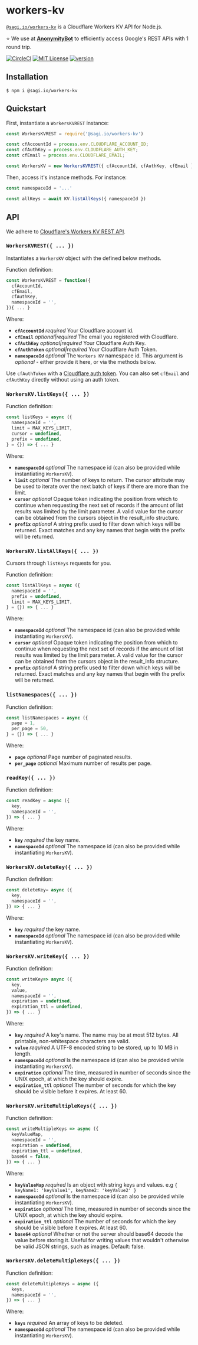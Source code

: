 # workers-kv

[`@sagi.io/workers-kv`](https://www.npmjs.com/package/@sagi.io/workers-kv) is a Cloudflare Workers KV API for Node.js.

⭐ We use at **[AnonymityBot](https://anonymitybot.com/s=workers-kv)** to efficiently access Google's REST APIs with 1 round trip.

[![CircleCI](https://circleci.com/gh/sagi/workers-kv.svg?style=svg&circle-token=c5ae7a8993d47db9ca08a628614585ca45c75f33)](https://circleci.com/gh/sagi/workers-kv)
[![MIT License](https://img.shields.io/npm/l/@sagi.io/workers-kv.svg?style=flat-square)](http://opensource.org/licenses/MIT)
[![version](https://img.shields.io/npm/v/@sagi.io/workers-kv.svg?style=flat-square)](http://npm.im/@sagi.io/workers-kv)

## Installation

~~~
$ npm i @sagi.io/workers-kv
~~~

## Quickstart

First, instantiate a `WorkersKVREST` instance:

~~~js
const WorkersKVREST = require('@sagi.io/workers-kv')

const cfAccountId = process.env.CLOUDFLARE_ACCOUNT_ID;
const cfAuthKey = process.env.CLOUDFLARE_AUTH_KEY;
const cfEmail = process.env.CLOUDFLARE_EMAIL;

const WorkersKV = new WorkersKVREST({ cfAccountId, cfAuthKey, cfEmail })
~~~

Then, access it's instance methods. For instance:

~~~js
const namespaceId = '...'

const allKeys = await KV.listAllKeys({ namespaceId })
~~~

## API

We adhere to [Cloudflare's Workers KV REST API](https://api.cloudflare.com/#workers-kv-namespace-properties).

### **`WorkersKVREST({ ... })`**

Instantiates a `WorkersKV` object with the defined below methods.

Function definition:

```js
const WorkersKVREST = function({
  cfAccountId,
  cfEmail,
  cfAuthKey,
  namespaceId = '',
}){ ... }
```

Where:

  - **`cfAccountId`** *required* Your Cloudflare account id.
  - **`cfEmail`** *optional|required* The email you registered with Cloudflare.
  - **`cfAuthKey`** *optional|required* Your Cloudflare Auth Key.
  - **`cfAuthToken`** *optional|required* Your Cloudflare Auth Token.
  - **`namespaceId`** *optional* The `Workers KV` namespace id. This argument is *optional* - either provide it here, or via the methods below.

Use `cfAuthToken` with a [Cloudflare auth token](https://support.cloudflare.com/hc/en-us/articles/200167836-Managing-API-Tokens-and-Keys). You can also set `cfEmail` and `cfAuthKey` directly without using an auth token.

### **`WorkersKV.listKeys({ ... })`**

Function definition:

```js
const listKeys = async ({
  namespaceId = '',
  limit = MAX_KEYS_LIMIT,
  cursor = undefined,
  prefix = undefined,
} = {}) => { ... }
```

Where:

  - **`namespaceId`** *optional* The namespace id (can also be provided while instantiating `WorkersKV`).
  - **`limit`** *optional* The number of keys to return. The cursor attribute may be used to iterate over the next batch of keys if there are more than the limit.
  - **`cursor`** *optional* Opaque token indicating the position from which to continue when requesting the next set of records if the amount of list results was limited by the limit parameter. A valid value for the cursor can be obtained from the cursors object in the result_info structure.
  - **`prefix`** *optional* A string prefix used to filter down which keys will be returned. Exact matches and any key names that begin with the prefix will be returned.

### **`WorkersKV.listAllKeys({ ... })`**

Cursors through `listKeys` requests for you.

Function definition:

```js
const listAllKeys = async ({
  namespaceId = '',
  prefix = undefined,
  limit = MAX_KEYS_LIMIT,
} = {}) => { ... }
```

Where:

  - **`namespaceId`** *optional* The namespace id (can also be provided while instantiating `WorkersKV`).
  - **`cursor`** *optional* Opaque token indicating the position from which to continue when requesting the next set of records if the amount of list results was limited by the limit parameter. A valid value for the cursor can be obtained from the cursors object in the result_info structure.
  - **`prefix`** *optional* A string prefix used to filter down which keys will be returned. Exact matches and any key names that begin with the prefix will be returned.

### **`listNamespaces({ ... })`**

Function definition:

```js
const listNamespaces = async ({
  page = 1,
  per_page = 50,
} = {}) => { ... }
```

Where:

  - **`page`** *optional* Page number of paginated results.
  - **`per_page`** *optional* Maximum number of results per page.

### **`readKey({ ... })`**

Function definition:

```js
const readKey = async ({
  key,
  namespaceId = '',
}) => { ... }
```

Where:

  - **`key`** *required* the key name.
  - **`namespaceId`** *optional* The namespace id (can also be provided while instantiating `WorkersKV`).

### **`WorkersKV.deleteKey({ ... })`**

Function definition:

```js
const deleteKey= async ({
  key,
  namespaceId = '',
}) => { ... }
```

Where:

  - **`key`** *required* the key name.
  - **`namespaceId`** *optional* The namespace id (can also be provided while instantiating `WorkersKV`).

### **`WorkersKV.writeKey({ ... })`**

Function definition:

```js
const writeKey=> async ({
  key,
  value,
  namespaceId = '',
  expiration = undefined,
  expiration_ttl = undefined,
}) => { ... }
```

Where:

  - **`key`** *required* A key's name. The name may be at most 512 bytes. All printable, non-whitespace characters are valid.
  - **`value`** *required* A UTF-8 encoded string to be stored, up to 10 MB in length.
  - **`namespaceId`** *optional* Is the namespace id (can also be provided while instantiating `WorkersKV`).
  - **`expiration`** *optional* The time, measured in number of seconds since the UNIX epoch, at which the key should expire.
  - **`expiration_ttl`** *optional* The number of seconds for which the key should be visible before it expires. At least 60.

### **`WorkersKV.writeMultipleKeys({ ... })`**

Function definition:

```js
const writeMultipleKeys => async ({
  keyValueMap,
  namespaceId = '',
  expiration = undefined,
  expiration_ttl = undefined,
  base64 = false,
}) => { ... }
```

Where:

  - **`keyValueMap`** *required* Is an object with string keys and values. e.g  `{ keyName1: 'keyValue1', keyName2: 'keyValue2' }`
  - **`namespaceId`** *optional* Is the namespace id (can also be provided while instantiating `WorkersKV`).
  - **`expiration`** *optional* The time, measured in number of seconds since the UNIX epoch, at which the key should expire.
  - **`expiration_ttl`** *optional* The number of seconds for which the key should be visible before it expires. At least 60.
  - **`base64`** *optional* Whether or not the server should base64 decode the value before storing it. Useful for writing values that wouldn't otherwise be valid JSON strings, such as images. Default: false.

### **`WorkersKV.deleteMultipleKeys({ ... })`**

Function definition:

```js
const deleteMultipleKeys = async ({
  keys,
  namespaceId = '',
}) => { ... }
```

Where:

  - **`keys`** *required* An array of keys to be deleted.
  - **`namespaceId`** *optional* The namespace id (can also be provided while instantiating `WorkersKV`).
